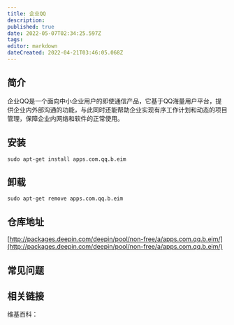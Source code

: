 ```yaml
---
title: 企业QQ
description: 
published: true
date: 2022-05-07T02:34:25.597Z
tags: 
editor: markdown
dateCreated: 2022-04-21T03:46:05.068Z
---
```


## 简介

企业QQ是一个面向中小企业用户的即使通信产品，它基于QQ海量用户平台，提供企业内外部沟通的功能，与此同时还能帮助企业实现有序工作计划和动态的项目管理，保障企业内网络和软件的正常使用。

## 安装

`sudo apt-get install apps.com.qq.b.eim`

## 卸载

`sudo apt-get remove apps.com.qq.b.eim`

## 仓库地址

[http://packages.deepin.com/deepin/pool/non-free/a/apps.com.qq.b.eim/](http://packages.deepin.com/deepin/pool/non-free/a/apps.com.qq.b.eim/)


## 常见问题


## 相关链接

维基百科：